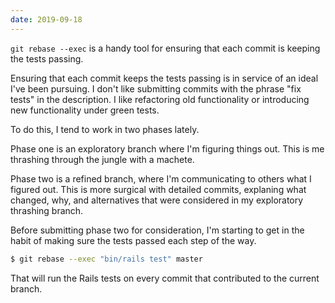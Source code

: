 ```yaml
---
date: 2019-09-18
---
```


`git rebase --exec` is a handy tool for ensuring that each commit is keeping the tests passing.

Ensuring that each commit keeps the tests passing is in service of an ideal I've been pursuing.
I don't like submitting commits with the phrase "fix tests" in the description.
I like refactoring old functionality or introducing new functionality under green tests.

To do this, I tend to work in two phases lately.

Phase one is an exploratory branch where I'm figuring things out.
This is me thrashing through the jungle with a machete.

Phase two is a refined branch, where I'm communicating to others what I figured out.
This is more surgical with detailed commits, explaning what changed, why, and alternatives that were considered in my exploratory thrashing branch.

Before submitting phase two for consideration, I'm starting to get in the habit of making sure the tests passed each step of the way.


```bash
$ git rebase --exec "bin/rails test" master
```

That will run the Rails tests on every commit that contributed to the current branch.

